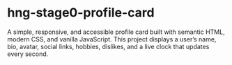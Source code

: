 # hng-stage0-profile-card
A simple, responsive, and accessible profile card built with semantic HTML, modern CSS, and vanilla JavaScript. This project displays a user’s name, bio, avatar, social links, hobbies, dislikes, and a live clock that updates every second.
